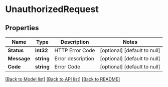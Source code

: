 # UnauthorizedRequest

## Properties
Name | Type | Description | Notes
------------ | ------------- | ------------- | -------------
**Status** | **int32** | HTTP Error Code | [optional] [default to null]
**Message** | **string** | Error description | [optional] [default to null]
**Code** | **string** | Error Code | [optional] [default to null]

[[Back to Model list]](../README.md#documentation-for-models) [[Back to API list]](../README.md#documentation-for-api-endpoints) [[Back to README]](../README.md)


